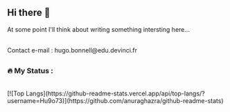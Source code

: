 ## Hi there 👋

At some point I'll think about writing something intersting here...

<br>
Contact e-mail : hugo.bonnell@edu.devinci.fr
<br>

##

### :fire: My Status :

</br>
[![Top Langs](https://github-readme-stats.vercel.app/api/top-langs/?username=Hu9o73)](https://github.com/anuraghazra/github-readme-stats)
